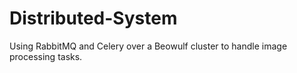# Distributed-System
Using RabbitMQ and Celery over a Beowulf cluster to handle  image processing tasks.
